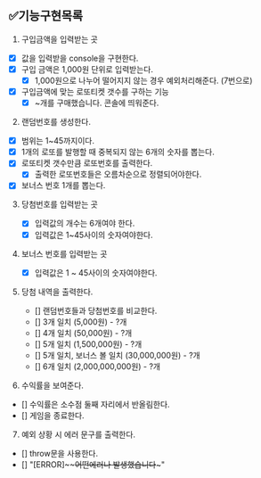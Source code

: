 ## ✅기능구현목록
1. 구입금액을 입력받는 곳
  - [x] 값을 입력받을 console을 구현한다. 
  - [x] 구입 금액은 1,000원 단위로 입력받는다.
    - [x] 1,000원으로 나누어 떨어지지 않는 경우 예외처리해준다. (7번으로)
  - [x] 구입금액에 맞는 로또티켓 갯수를 구하는 기능
    - [x] ~개를 구매했습니다. 콘솔에 띄워준다.

2. 랜덤번호를 생성한다.
  - [x] 범위는 1~45까지이다.
  - [x] 1개의 로또를 발행할 때 중복되지 않는 6개의 숫자를 뽑는다.
  - [x] 로또티켓 갯수만큼 로또번호를 출력한다.
    - [x] 출력한 로또번호들은 오름차순으로 정렬되어야한다.
  - [x] 보너스 번호 1개를 뽑는다.
  
3. 당첨번호를 입력받는 곳
   - [x] 입력값의 개수는 6개여야 한다.
   - [x] 입력값은 1~45사이의 숫자여야한다.

4. 보너스 번호를 입력받는 곳
   - [x] 입력값은 1 ~ 45사이의 숫자여야한다.

5. 당첨 내역을 출력한다.
   - [] 랜덤번호들과 당첨번호를 비교한다.
    - [] 3개 일치 (5,000원) - ?개
    - [] 4개 일치 (50,000원) - ?개
    - [] 5개 일치 (1,500,000원) - ?개
    - [] 5개 일치, 보너스 볼 일치 (30,000,000원) - ?개
    - [] 6개 일치 (2,000,000,000원) - ?개

6. 수익률을 보여준다.
  - [] 수익률은 소수점 둘째 자리에서 반올림한다.
  - [] 게임을 종료한다.

7. 예외 상황 시 에러 문구를 출력한다.
  - [] throw문을 사용한다.
  - [] "[ERROR]~~~~어떤에러나 발생했습니다~~~"

